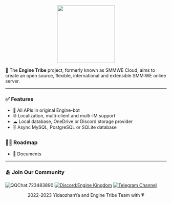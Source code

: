 <div align="center">
  <img src="https://raw.githubusercontent.com/EngineTribe/Server/main/assets/enginetribe.png" width="180px">
  <br>
</div>

📡 The **Engine Tribe** project, formerly known as SMMWE Cloud, aims to create an open source, flexible, international and extensible SMM:WE online server.

---

### ✅ Features

- 👥 All APIs in original Engine-bot
- 🌐 Localization, multi-client and multi-IM support
- ☁ Local database, OneDrive or Discord storage provider
- 🗄️ Async MySQL, PostgreSQL or SQLite database

### 🚵‍♀️ Roadmap

- 📗 Documents

---

### 🫂 Join Our Community

![QQChat:723483890](https://img.shields.io/badge/QQ%20Group-723483890-faad01?logo=tencentqq) [![Discord:Engine Kingdom](https://img.shields.io/badge/Discord-Engine%20Kingdom-5865f2?logo=discord)](https://discord.gg/enginekingdom) [![Telegram Channel](https://img.shields.io/badge/Telegram-Channel-28a8ea?logo=telegram)](https://t.me/EngineTribe_Channel)

<div align="center">2022-2023 YidaozhanYa and Engine Tribe Team with 💗</div>
